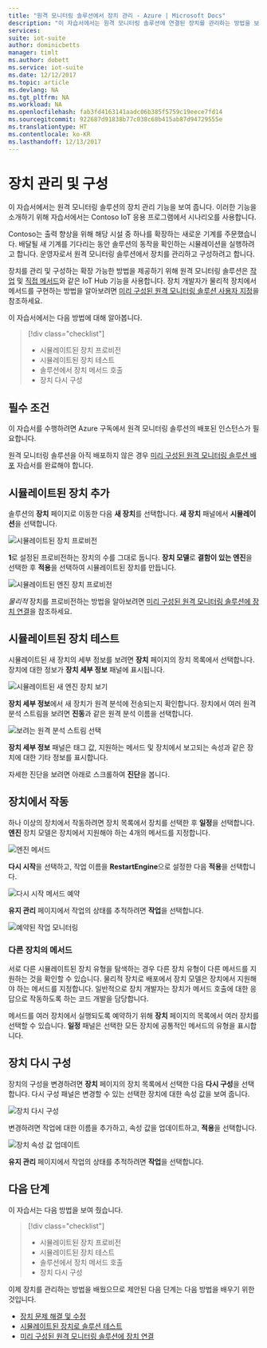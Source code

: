 ```yaml
---
title: "원격 모니터링 솔루션에서 장치 관리 - Azure | Microsoft Docs"
description: "이 자습서에서는 원격 모니터링 솔루션에 연결된 장치를 관리하는 방법을 보여 줍니다."
services: 
suite: iot-suite
author: dominicbetts
manager: timlt
ms.author: dobett
ms.service: iot-suite
ms.date: 12/12/2017
ms.topic: article
ms.devlang: NA
ms.tgt_pltfrm: NA
ms.workload: NA
ms.openlocfilehash: fab3fd4163141aadc06b385f5759c19eece7fd14
ms.sourcegitcommit: 922687d91838b77c038c68b415ab87d94729555e
ms.translationtype: HT
ms.contentlocale: ko-KR
ms.lasthandoff: 12/13/2017
---
```

# <a name="manage-and-configure-your-devices"></a>장치 관리 및 구성

이 자습서에서는 원격 모니터링 솔루션의 장치 관리 기능을 보여 줍니다. 이러한 기능을 소개하기 위해 자습서에서는 Contoso IoT 응용 프로그램에서 시나리오를 사용합니다.

Contoso는 출력 향상을 위해 해당 시설 중 하나를 확장하는 새로운 기계를 주문했습니다. 배달될 새 기계를 기다리는 동안 솔루션의 동작을 확인하는 시뮬레이션을 실행하려고 합니다. 운영자로서 원격 모니터링 솔루션에서 장치를 관리하고 구성하려고 합니다.

장치를 관리 및 구성하는 확장 가능한 방법을 제공하기 위해 원격 모니터링 솔루션은 [작업](../iot-hub/iot-hub-devguide-jobs.md) 및 [직접 메서드](../iot-hub/iot-hub-devguide-direct-methods.md)와 같은 IoT Hub 기능을 사용합니다. 장치 개발자가 물리적 장치에서 메서드를 구현하는 방법을 알아보려면 [미리 구성된 원격 모니터링 솔루션 사용자 지정](iot-suite-remote-monitoring-customize.md)을 참조하세요.

이 자습서에서는 다음 방법에 대해 알아봅니다.

>[!div class="checklist"]
> * 시뮬레이트된 장치 프로비전
> * 시뮬레이트된 장치 테스트
> * 솔루션에서 장치 메서드 호출
> * 장치 다시 구성

## <a name="prerequisites"></a>필수 조건

이 자습서를 수행하려면 Azure 구독에서 원격 모니터링 솔루션의 배포된 인스턴스가 필요합니다.

원격 모니터링 솔루션을 아직 배포하지 않은 경우 [미리 구성된 원격 모니터링 솔루션 배포](iot-suite-remote-monitoring-deploy.md) 자습서를 완료해야 합니다.

## <a name="add-a-simulated-device"></a>시뮬레이트된 장치 추가

솔루션의 **장치** 페이지로 이동한 다음 **새 장치**를 선택합니다. **새 장치** 패널에서 **시뮬레이션**을 선택합니다.

![시뮬레이트된 장치 프로비전](media/iot-suite-remote-monitoring-manage/devicesprovision.png)

**1**로 설정된 프로비전하는 장치의 수를 그대로 둡니다. **장치 모델**로 **결함이 있는 엔진**을 선택한 후 **적용**을 선택하여 시뮬레이트된 장치를 만듭니다.

![시뮬레이트된 엔진 장치 프로비전](media/iot-suite-remote-monitoring-manage/devicesprovisionengine.png)

*물리적* 장치를 프로비전하는 방법을 알아보려면 [미리 구성된 원격 모니터링 솔루션에 장치 연결](iot-suite-connecting-devices-node.md)을 참조하세요.

## <a name="test-the-simulated-device"></a>시뮬레이트된 장치 테스트

시뮬레이트된 새 장치의 세부 정보를 보려면 **장치** 페이지의 장치 목록에서 선택합니다. 장치에 대한 정보가 **장치 세부 정보** 패널에 표시됩니다.

![시뮬레이트된 새 엔진 장치 보기](media/iot-suite-remote-monitoring-manage/devicesviewnew.png)

**장치 세부 정보**에서 새 장치가 원격 분석에 전송되는지 확인합니다. 장치에서 여러 원격 분석 스트림을 보려면 **진동**과 같은 원격 분석 이름을 선택합니다.

![보려는 원격 분석 스트림 선택](media/iot-suite-remote-monitoring-manage/devicesvibration.png)

**장치 세부 정보** 패널은 태그 값, 지원하는 메서드 및 장치에서 보고되는 속성과 같은 장치에 대한 기타 정보를 표시합니다.

자세한 진단을 보려면 아래로 스크롤하여 **진단**을 봅니다.

## <a name="act-on-a-device"></a>장치에서 작동

하나 이상의 장치에서 작동하려면 장치 목록에서 장치를 선택한 후 **일정**을 선택합니다. **엔진** 장치 모델은 장치에서 지원해야 하는 4개의 메서드를 지정합니다.

![엔진 메서드](media/iot-suite-remote-monitoring-manage/devicesmethods.png)

**다시 시작**을 선택하고, 작업 이름을 **RestartEngine**으로 설정한 다음 **적용**을 선택합니다.

![다시 시작 메서드 예약](media/iot-suite-remote-monitoring-manage/devicesrestartengine.png)

**유지 관리** 페이지에서 작업의 상태를 추적하려면 **작업**을 선택합니다.

![예약된 작업 모니터링](media/iot-suite-remote-monitoring-manage/maintenancerestart.png)

### <a name="methods-in-other-devices"></a>다른 장치의 메서드

서로 다른 시뮬레이트된 장치 유형을 탐색하는 경우 다른 장치 유형이 다른 메서드를 지원하는 것을 확인할 수 있습니다. 물리적 장치로 배포에서 장치 모델은 장치에서 지원해야 하는 메서드를 지정합니다. 일반적으로 장치 개발자는 장치가 메서드 호출에 대한 응답으로 작동하도록 하는 코드 개발을 담당합니다.

메서드를 여러 장치에서 실행되도록 예약하기 위해 **장치** 페이지의 목록에서 여러 장치를 선택할 수 있습니다. **일정** 패널은 선택한 모든 장치에 공통적인 메서드의 유형을 표시합니다.

## <a name="reconfigure-a-device"></a>장치 다시 구성

장치의 구성을 변경하려면 **장치** 페이지의 장치 목록에서 선택한 다음 **다시 구성**을 선택합니다. 다시 구성 패널은 변경할 수 있는 선택한 장치에 대한 속성 값을 보여 줍니다.

![장치 다시 구성](media/iot-suite-remote-monitoring-manage/devicesreconfigure.png)

변경하려면 작업에 대한 이름을 추가하고, 속성 값을 업데이트하고, **적용**을 선택합니다.

![장치 속성 값 업데이트](media/iot-suite-remote-monitoring-manage/devicesreconfigurephysical.png)

**유지 관리** 페이지에서 작업의 상태를 추적하려면 **작업**을 선택합니다.

## <a name="next-steps"></a>다음 단계

이 자습서는 다음 방법을 보여 줬습니다.

<!-- Repeat task list from intro -->
>[!div class="checklist"]
> * 시뮬레이트된 장치 프로비전
> * 시뮬레이트된 장치 테스트
> * 솔루션에서 장치 메서드 호출
> * 장치 다시 구성

이제 장치를 관리하는 방법을 배웠으므로 제안된 다음 단계는 다음 방법을 배우기 위한 것입니다.

* [장치 문제 해결 및 수정](iot-suite-remote-monitoring-maintain.md)
* [시뮬레이트된 장치로 솔루션 테스트](iot-suite-remote-monitoring-test.md)
* [미리 구성된 원격 모니터링 솔루션에 장치 연결](iot-suite-connecting-devices-node.md)

<!-- Next tutorials in the sequence -->
